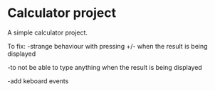 # Calculator project

A simple calculator project.

To fix:
-strange behaviour with pressing +/- when the result is being displayed

-to not be able to type anything when the result is being displayed

-add keboard events
